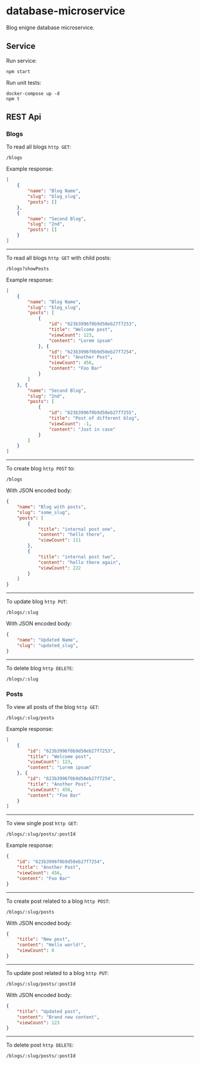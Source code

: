 # database-microservice

Blog enigne database microservice.

## Service

Run service:
```
npm start
```

Run unit tests:
```
docker-compose up -d
npm t
```

## REST Api

### Blogs

To read all blogs `http GET`:
```
/blogs
```
Example response:
```JSON
[
    {
        "name": "Blog Name",
        "slug": "blog_slug",
        "posts": []
    },
    {
        "name": "Second Blog",
        "slug": "2nd",
        "posts": []
    }
]
```
---

To read all blogs `http GET` with child posts:

```
/blogs?showPosts
```
Example response:
```JSON
[
    {
        "name": "Blog Name",
        "slug": "blog_slug",
        "posts": [
            {
                "id": "623b3996f0b9d50eb27f7253",
                "title": "Welcome post",
                "viewCount": 123,
                "content": "Lorem ipsum"
            }, {
                "id": "623b3996f0b9d50eb27f7254",
                "title": "Another Post",
                "viewCount": 456,
                "content": "Foo Bar"
            }
        ]
    }, {
        "name": "Second Blog",
        "slug": "2nd",
        "posts": [
            {
                "id": "623b3996f0b9d50eb27f7255",
                "title": "Post of different blog",
                "viewCount": -1,
                "content": "Just in case"
            }
        ]
    }
]
```
---
To create blog `http POST` to:
```
/blogs
```
With JSON encoded body:
```JSON
{
    "name": "Blog with posts",
    "slug": "some_slug",
    "posts": [
        {
            "title": "internal post one",
            "content": "hello there",
            "viewCount": 111
        },
        {
            "title": "internal post two",
            "content": "hello there again",
            "viewCount": 222
        }
    ]
}
```
---
To update blog `http PUT`:
```
/blogs/:slug
```
With JSON encoded body:
```JSON
{
    "name": "Updated Name",
    "slug": "updated_slug",
}
```
---
To delete blog `http DELETE`:
```
/blogs/:slug
```

### Posts
To view all posts of the blog `http GET`:
```
/blogs/:slug/posts
```
Example response:
```JSON
[
    {
        "id": "623b3996f0b9d50eb27f7253",
        "title": "Welcome post",
        "viewCount": 123,
        "content": "Lorem ipsum"
    }, {
        "id": "623b3996f0b9d50eb27f7254",
        "title": "Another Post",
        "viewCount": 456,
        "content": "Foo Bar"
    }
]

```
---
To view single post `http GET`:

```
/blogs/:slug/posts/:postId
```
Example response:
```JSON
{
    "id": "623b3996f0b9d50eb27f7254",
    "title": "Another Post",
    "viewCount": 456,
    "content": "Foo Bar"
}
```
---

To create post related to a blog `http POST`:
```
/blogs/:slug/posts
```
With JSON encoded body:
```JSON
{
    "title": "New post",
    "content": "Hello world!",
    "viewCount": 0
}
```
---
To update post related to a blog `http PUT`:
```
/blogs/:slug/posts/:postId
```
With JSON encoded body:
```JSON
{
    "title": "Updated post",
    "content": "Brand new content",
    "viewCount": 123
}
```
---
To delete post `http DELETE`:
```
/blogs/:slug/posts/:postId
```
